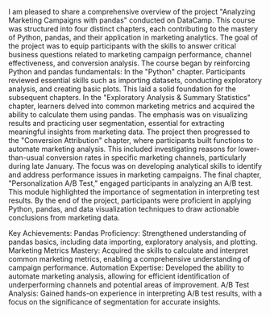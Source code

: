I am pleased to share a comprehensive overview of the project "Analyzing Marketing Campaigns with pandas" conducted on DataCamp. This course was structured into four distinct chapters, each contributing to the mastery of Python, pandas, and their application in marketing analytics. The goal of the project was to equip participants with the skills to answer critical business questions related to marketing campaign performance, channel effectiveness, and conversion analysis.
The course began by reinforcing Python and pandas fundamentals:
In the "Python" chapter. Participants reviewed essential skills such as importing datasets, conducting exploratory analysis, and creating basic plots. This laid a solid foundation for the subsequent chapters.
In the "Exploratory Analysis & Summary Statistics" chapter, learners delved into common marketing metrics and acquired the ability to calculate them using pandas. The emphasis was on visualizing results and practicing user segmentation, essential for extracting meaningful insights from marketing data.
The project then progressed to the "Conversion Attribution" chapter, where participants built functions to automate marketing analysis. This included investigating reasons for lower-than-usual conversion rates in specific marketing channels, particularly during late January. The focus was on developing analytical skills to identify and address performance issues in marketing campaigns.
The final chapter, "Personalization A/B Test," engaged participants in analyzing an A/B test. This module highlighted the importance of segmentation in interpreting test results. By the end of the project, participants were proficient in applying Python, pandas, and data visualization techniques to draw actionable conclusions from marketing data.

Key Achievements:
Pandas Proficiency: Strengthened understanding of pandas basics, including data importing, exploratory analysis, and plotting.
Marketing Metrics Mastery: Acquired the skills to calculate and interpret common marketing metrics, enabling a comprehensive understanding of campaign performance.
Automation Expertise: Developed the ability to automate marketing analysis, allowing for efficient identification of underperforming channels and potential areas of improvement.
A/B Test Analysis: Gained hands-on experience in interpreting A/B test results, with a focus on the significance of segmentation for accurate insights.
